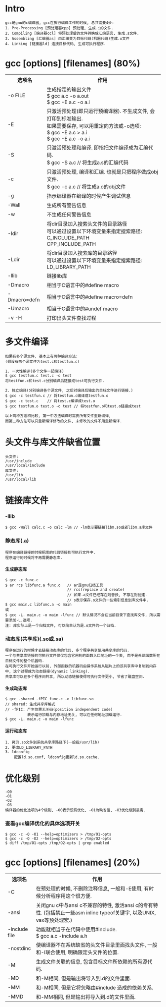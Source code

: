 # Intro
    gcc是gnu的c编译器, gcc在执行编译工作的时候, 总共需要4步:
    1. Pre-Processing [预处理器cpp] 预处理, 生成.i的文件.
	2. Compiling [编译器ccl] 将预处理后的文件转换成汇编语言, 生成.s文件.
	3. Assembling [汇编器as] 由汇编变为目标代码(机器代码)生成.o文件
	4. Linking [链接器ld] 连接目标代码, 生成可执行程序.


# gcc [options] [filenames] (80%)
<table>
	<tr>
		<th>选项名</th>
		<th>作用</th>
	</tr>
	<tr>
		<td>-o FILE</td>
		<td>
        生成指定的输出文件<br>
	    $ gcc a.c -o a.out<br>
        $ gcc -E a.c -o a.i<br>
		</td>
	</tr>
	<tr>
		<td>-E</td>
		<td>
        只激活预处理(即只运行预编译器). 不生成文件, 会打印到标准输出.<br>
        如果需要保存, 可以用重定向方法或-o选项:<br>
        $ gcc -E a.c > a.i<br>
        $ gcc -E a.c -o a.i<br>
        </td>
	</tr>
    <tr>
		<td>-S</td>
		<td>
        只激活预处理和编译. 即指把文件编译成为汇编代码.<br>
        $ gcc -S a.c // 将生成a.s的汇编代码
        </td>
	</tr>
    <tr>
		<td>-c</td>
		<td>
        只激活预处理, 编译和汇编. 也就是只把程序做成obj文件.<br>
        $ gcc -c a.c // 将生成a.o的obj文件
        </td>
	</tr>
	<tr>
		<td>-g</td>
		<td>指示编译器在编译的时候产生调试信息</td>
	</tr>
	<tr>
		<td>-Wall</td>
		<td>生成所有警告信息</td>
	</tr>	
    <tr>
		<td>-w</td>
		<td>不生成任何警告信息</td>
	</tr>
	<tr>
		<td>-Idir</td>
		<td>
        将dir目录加入搜索头文件的目录路径<br>
        可以通过设置以下环境变量来指定搜索路径:<br>
        C_INCLUDE_PATH<br>
        CPP_INCLUDE_PATH<br>
        </td>
	</tr>
	<tr>
		<td>-Ldir</td>
		<td>
        将dir目录加入搜索库的目录路径<br>
        可以通过设置以下环境变量来指定搜索路径:<br>
        LD_LIBRARY_PATH<br>
        </td>
	</tr>
	<tr>
		<td>-llib</td>
		<td>链接lib库</td>
	</tr>
    <tr>
		<td>-Dmacro</td>
		<td>相当于C语言中的#define macro</td>
	</tr>
    <tr>
		<td>-Dmacro=defn</td>
		<td>相当于C语言中的#define macro=defn</td>
	</tr>
    <tr>
		<td>-Umacro</td>
		<td>相当于C语言中的#undef macro</td>
	</tr>
    <tr>
		<td>-v -H</td>
		<td>打印出头文件查找过程</td>
	</tr>
</table>


# 多文件编译
	如果有多个源文件, 基本上有两种编译方法:
	(假设有两个源文件为test.c和testfun.c)

	1. 一次性编译(多个文件一起编译)
	$ gcc testfun.c test.c -o test
	将testfun.c和test.c分别编译后链接成test可执行文件.

	2. 独立编译(分别编译各个源文件, 之后对编译后输出的目标文件进行链接.)
	$ gcc -c testfun.c // 将testfun.c编译成testfun.o
	$ gcc -c test.c    // 将test.c编译成test.o
	$ gcc testfun.o test.o -o test // 将testfun.o和test.o链接成test 

	以上两种方法相比较, 第一中方法编译时需要所有文件重新编译,
	而第二种方法可以只重新编译修改的文件, 未修改的文件不用重新编译.


# 头文件与库文件缺省位置
    头文件:
    /usr/include
    /usr/local/include
    库文件:
    /usr/lib
    /usr/local/lib


# 链接库文件
### -llib
    $ gcc -Wall calc.c -o calc -lm // -lm表示要链接libm.so或者libm.a库文件

### 静态库(.a)
    程序在编译链接的时候把库的代码链接到可执行文件中.
    程序运行的时候将不再需要静态库.

#### 生成静态库
    $ gcc -c func.c
    $ ar rcs libfunc.a func.o   // ar是gnu归档工具
                                // rcs(replace and create)
                                // 如果.a文件已经存在则替换, 不存在则创建.
                                // s表示保存.o文件的一些索引信息到库文件中.
    $ gcc main.c libfunc.a -o main
    或
    $ gcc -L. main.c -o main -lfunc // 默认情况不会在当前目录下查找库文件, 所以需要添加-L.选项.
    注: 库实际上是一个归档文件, 可以简单认为是.o文件的一个归档.

### 动态库(共享库)(.so或.sa)
    程序在运行的时候才去链接动态库的代码, 多个程序共享使用共享库的代码.
    一个与共享库链接的可执行文件仅仅包含它用到的函数入口地址的一个表, 而不是外部函数所在目标文件的整个机器码.
    在可执行文件开始运行以前, 外部函数的机器码由操作系统从磁片上的该共享库中复制到内存中, 这个过程成为动态链接(dynamic linking).
    共享库可以在多个程序间共享, 所以动态链接使得可执行文件更小, 节省了磁盘空间.

#### 生成动态库
    $ gcc -shared -fPIC func.c -o libfunc.so 
    // shared: 生成共享库格式
    // -fPIC: 产生位置无关码(position independent code)
              表示运行加载与内存地址无关, 可以在任何地址加载运行.
    $ gcc -L. main.c -o main -lfunc

#### 运行动态库
    1. 拷贝.so文件到系统共享库路径下(一般指/usr/lib)
    2. 更改LD_LIBRARY_PATH
    3. ldconfig
        配置ld.so.conf, ldconfig更新ld.so.cache.


# 优化级别
    -O0
    -O1
    -O2
    -O3
    编译器的优化选项的4个级别, -O0表示没有优化, -O1为缺省值, -O3优化级别最高.

### 查看gcc编译优化的具体选项开关
    $ gcc -c -Q -O1 --help=optimizers > /tmp/O1-opts
    $ gcc -c -Q -O2 --help=optimizers > /tmp/O2-opts
    $ diff /tmp/O1-opts /tmp/O2-opts | grep enabled


# gcc [options] [filenames] (20%)
<table>
	<tr>
		<th>选项名</th>
		<th>作用</th>
	</tr>
	<tr>
		<td>-C</td>
		<td>在预处理的时候, 不删除注释信息, 一般和-E使用, 有时候分析程序用这个很方便.</td>
	</tr>
	<tr>
		<td>-ansi</td>
		<td>
        关闭gnu c中与ansi c不兼容的特性, 激活ansi c的专有特性.
        (包括禁止一些asm inline typeof关键字, 以及UNIX, vax等预处理宏.) 
        </td>
	</tr>
	<tr>
		<td>-include file</td>
		<td>
        功能就相当于在代码中使用#include.<br>
        $ gcc a.c -include a.h 
        </td>
	</tr>
	<tr>
		<td>-nostdinc</td>
		<td>使编译器不在系统缺省的头文件目录里面找头文件, 一般和-I联合使用, 明确限定头文件的位置.</td>
	</tr>
	<tr>
		<td>-M</td>
		<td>生成文件关联的信息, 包含目标文件所依赖的所有源代码.</td>
	</tr>
	<tr>
		<td>-MD</td>
		<td>和-M相同, 但是输出将导入到.d的文件里面.</td>
	</tr>
	<tr>
		<td>-MM</td>
		<td>和-M相同, 但是它将忽略由#include <file>造成的依赖关系.</td>
	</tr>
	<tr>
		<td>-MMD</td>
		<td>和-MM相同, 但是输出将导入到.d的文件里面.</td>
	</tr>
</table>
